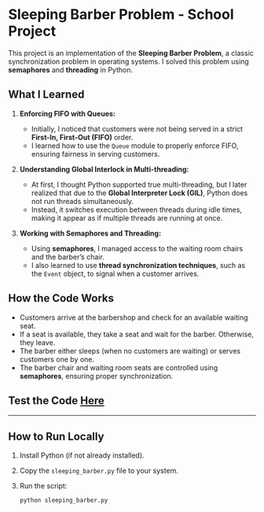 # Sleeping Barber Problem - School Project  

This project is an implementation of the **Sleeping Barber Problem**, a classic synchronization problem in operating systems. I solved this problem using **semaphores** and **threading** in Python.  

## What I Learned  

1. **Enforcing FIFO with Queues:**  
   - Initially, I noticed that customers were not being served in a strict **First-In, First-Out (FIFO)** order.  
   - I learned how to use the `Queue` module to properly enforce FIFO, ensuring fairness in serving customers.  

2. **Understanding Global Interlock in Multi-threading:**  
   - At first, I thought Python supported true multi-threading, but I later realized that due to the **Global Interpreter Lock (GIL)**, Python does not run threads simultaneously.  
   - Instead, it switches execution between threads during idle times, making it appear as if multiple threads are running at once.  

3. **Working with Semaphores and Threading:**  
   - Using **semaphores**, I managed access to the waiting room chairs and the barber’s chair.  
   - I also learned to use **thread synchronization techniques**, such as the `Event` object, to signal when a customer arrives.  

## How the Code Works  

- Customers arrive at the barbershop and check for an available waiting seat.  
- If a seat is available, they take a seat and wait for the barber. Otherwise, they leave.  
- The barber either sleeps (when no customers are waiting) or serves customers one by one.  
- The barber chair and waiting room seats are controlled using **semaphores**, ensuring proper synchronization.  

## Test the Code [Here](https://colab.research.google.com/drive/19jn10l2xzTtZGDBZepiy7HlMYs3WTNsN?usp=sharing) 
---
## How to Run Locally  

1. Install Python (if not already installed).  
2. Copy the `sleeping_barber.py` file to your system.  
3. Run the script:  

   ```bash
   python sleeping_barber.py
